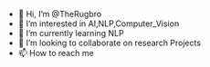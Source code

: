- 👋 Hi, I’m @TheRugbro
- 👀 I’m interested in AI,NLP,Computer_Vision
- 🌱 I’m currently learning NLP
- 💞️ I’m looking to collaborate on research Projects
- 📫 How to reach me 

